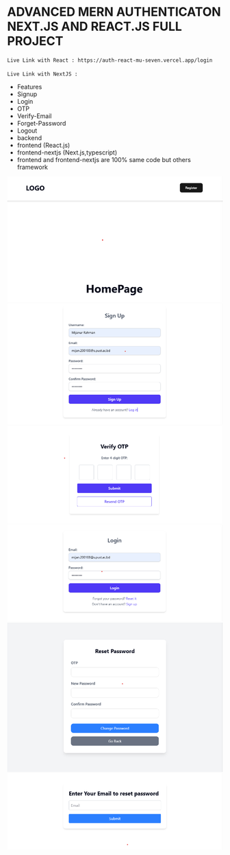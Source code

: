 # ADVANCED MERN AUTHENTICATON NEXT.JS AND REACT.JS FULL PROJECT

```
Live Link with React : https://auth-react-mu-seven.vercel.app/login

Live Link with NextJS :
```

-   Features
-   Signup
-   Login
-   OTP
-   Verify-Email
-   Forget-Password
-   Logout
-   backend
-   frontend (React.js)
-   frontend-nextjs (Next.js,typescript)
-   frontend and frontend-nextjs are 100% same code but others framework

![1-homepage](./project-images/1-homepage.png)
![2-signup](./project-images/2-signuppage.png)
![3-verifypage](./project-images/3-verifyotp.png)
![4-login](./project-images/4-login.png)
![5-reset-password](./project-images/5-reset-password.png)
![6-email-rest](./project-images/6-email-reset-password.png)
